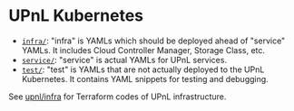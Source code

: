 UPnL Kubernetes
========

- [`infra/`]: "infra" is YAMLs which should be deployed ahead of "service"
  YAMLs. It includes Cloud Controller Manager, Storage Class, etc.
- [`service/`]: "service" is actual YAMLs for UPnL services.
- [`test/`]: "test" is YAMLs that are not actually deployed to the UPnL
  Kubernetes. It contains YAML snippets for testing and debugging.

[`infra/`]: infra/
[`service/`]: service/
[`test/`]: test/

See [upnl/infra](https://github.com/upnl/infra) for Terraform codes of UPnL infrastructure.
